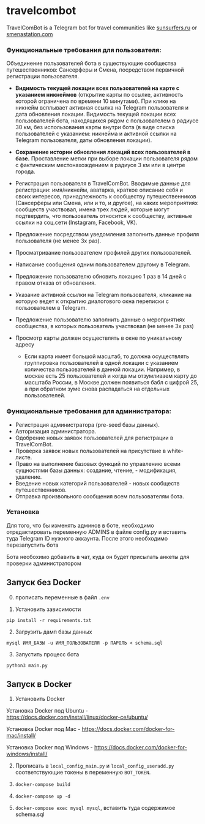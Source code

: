 # travelcombot
TravelComBot is a Telegram bot for travel communities like [sunsurfers.ru](sunsurfers.ru) or [smenastation.com](smenastation.com)

### Функциональные требования для пользователя:

Объединение пользователей бота в существующие сообщества путешественников: Сансерферы и Смена, посредством первичной регистрации пользователя.

- **Видимость текущей локации всех пользователей на карте с указанием никнеймов** (открытие карты по ссылке, активность которой ограничена по времени 10 минутами). При клике на никнейм всплывает активная ссылка на Telegram пользователя и дата обновления локации.
Видимость текущей локации всех пользователей бота, находящихся рядом с пользователем в радиусе 30 км, без использования карты внутри бота (в виде списка пользователей с указанием: никнейма и активной ссылки на Telegram пользователя, даты обновления локации).

- **Сохранение истории обновления локаций всех пользователей в базе.**
Проставление метки при выборе локации пользователя рядом с фактическим местонахождением в радиусе 3 км или в центре города.
- Регистрация пользователя в TravelСomBot. Вводимые данные для регистрации:
имя/никнейм,
аватарка,
краткое описание себя и своих интересов,
принадлежность к сообществу путешественников (Сансерферы или Смена, или и то, и другое), на каких мероприятиях сообществ участвовал,
имена трех людей, которые могут подтвердить, что пользователь относится к сообществу,
активные ссылки на соц.сети (Instagram, Facebook, VK).

- Предложение посредством уведомления заполнить данные профиля пользователя (не менее 3х раз).
- Просматривание пользователем профилей других пользователей.
- Написание сообщения одним пользователем другому в Telegram.
- Предложение пользователю обновить локацию 1 раз в 14 дней с правом отказа от обновления.
- Указание активной ссылки на Telegram пользователя, кликание на которую ведет к открытию диалогового окна переписки с пользователем в Telegram.
- Предложение пользователю заполнить данные о мероприятиях сообщества, в которых пользователь участвовал (не менее 3х раз)
- Просмотр карты должен осуществлять в окне по уникальному адресу
    - Если карта имеет большой масштаб, то должна осуществлять группировка пользователей в одной локации с указанием количества пользователей в данной локации. Например, в москве есть 25 пользователей и когда мы отзумливаем карту до масштаба России, в Москве должен появиться бабл с цифрой 25, а при обратном зуме снова распадаться на отдельных пользователей.

### Функциональные требования для администратора:
- Регистрация администратора (pre-seed базы данных).
- Авторизация администратора.
- Одобрение новых заявок пользователей для регистрации в TravelComBot.
- Проверка заявок новых пользователей на присутствие в white-листе.
- Право на выполнение базовых функций по управлению всеми сущностями базы данных: создание, чтение, - модификация, удаление.
- Введение новых категорий пользователей - новых сообществ путешественников.
- Отправка произвольного сообщения всем пользователям бота.


### Установка
Для того, что бы изменять админов в боте, необходимо отредактировать переменную ADMINS в файле config.py и вставить туда Telegram ID нужного аккаунта. После этого необходимо перезапустить бота

Бота необохимо добавить в чат, куда он будет присылать анкеты для проверки администратором

## Запуск без Docker

0. прописать переменные в файл `.env`

1. Установить зависимости

`pip install -r requirements.txt`

2. Загрузить дамп базы данных

`mysql ИМЯ_БАЗЫ -u ИМЯ_ПОЛЬЗОВАТЕЛЯ -p ПАРОЛЬ < schema.sql`

3. Запустить процесс бота

`python3 main.py`

## Запуск в Docker

1. Установить Docker

Установка Docker под Ubuntu - https://docs.docker.com/install/linux/docker-ce/ubuntu/

Установка Docker под Mac - https://docs.docker.com/docker-for-mac/install/

Установка Docker под Windows - https://docs.docker.com/docker-for-windows/install/

2. Прописать в `local_config_main.py` и `local_config_useradd.py` соответствующие токены в переменную `BOT_TOKEN`.

3. `docker-compose build`

4. `docker-compose up -d`

5. `docker-compose exec mysql mysql`, вставить туда содержимое schema.sql
